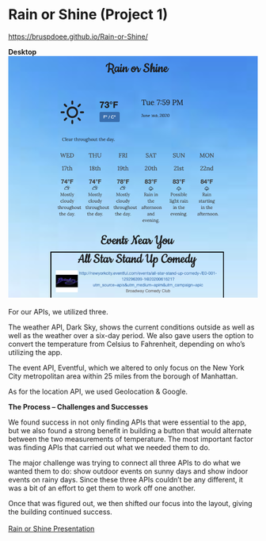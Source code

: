 # Rain or Shine (Project 1)

https://bruspdoee.github.io/Rain-or-Shine/

<strong>Desktop</strong>
<br>
<img src="desktops.png">
<br>
<br>
For our APIs, we utilized three.

The weather API, Dark Sky, shows the current conditions outside as well as well as the weather over a six-day period. We also gave users the option to convert the temperature from Celsius to Fahrenheit, depending on who’s utilizing the app.

The event API, Eventful, which we altered to only focus on the New York City metropolitan area within 25 miles from the borough of Manhattan.

As for the location API, we used Geolocation & Google.

<b>The Process – Challenges and Successes</b>

We found success in not only finding APIs that were essential to the app, but we also found a strong benefit in building a button that would alternate between the two measurements of temperature. The most important factor was finding APIs that carried out what we needed them to do.

The major challenge was trying to connect all three APIs to do what we wanted them to do: show outdoor events on sunny days and show indoor events on rainy days. Since these three APIs couldn’t be any different, it was a bit of an effort to get them to work off one another.

Once that was figured out, we then shifted our focus into the layout, giving the building continued success.
<br>
<br>
<a href="https://docs.google.com/presentation/d/1xfNxl-PiR1lALUKr-cThuAF_Pw-pQxHavgxNKxym_5I/edit#slide=id.g71e2b043e1_2_0" target="_blank">Rain or Shine Presentation</a>
